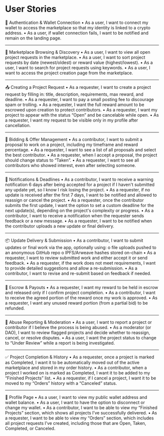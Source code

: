 # User Stories

🔐 Authentication & Wallet Connection
•	As a user, I want to connect my wallet to access the marketplace so that my identity is linked to a crypto address.
•	As a user, if wallet connection fails, I want to be notified and remain on the landing page.
________________________________________
🛒 Marketplace Browsing & Discovery
•	As a user, I want to view all open project requests in the marketplace.
•	As a user, I want to sort project requests by date (newest/oldest) or reward value (highest/lowest).
•	As a user, I want to search for project requests using keywords.
•	As a user, I want to access the project creation page from the marketplace.
________________________________________
📤 Creating a Project Request
•	As a requester, I want to create a project request by filling in: title, description, requirements, max reward, and deadline.
•	As a requester, I want to pay a small posting fee to discourage spam or trolling.
•	As a requester, I want the full reward amount to be escrowed upon creation to protect contributors.
•	As a requester, I want my project to appear with the status “Open” and be cancelable while open.
•	As a requester, I want my request to be visible only in my profile after cancellation.
________________________________________
🎯 Bidding & Offer Management
•	As a contributor, I want to submit a proposal to work on a project, including my timeframe and reward percentage.
•	As a requester, I want to see a list of all proposals and select the best contributor.
•	As a requester, when I accept a proposal, the project should change status to “Taken”.
•	As a requester, I want to see all contributors who showed interest, even after selecting someone.
________________________________________
📩 Notifications & Deadlines
•	As a contributor, I want to receive a warning notification 6 days after being accepted for a project if I haven't submitted any update yet, so I know I risk losing the project.
•	As a requester, if no update is received after the first 7 days, I want to be notified and allowed to reassign or cancel the project.
•	As a requester, once the contributor submits the first update, I want the option to set a custom deadline for the next update(s), depending on the project's complexity or progress.
•	As a contributor, I want to receive a notification when the requester sends feedback or a new message.
•	As a requester, I want to be notified when the contributor uploads a new update or final delivery.
________________________________________
📦 Update Delivery & Submission
•	As a contributor, I want to submit updates or final work via the app, optionally using:
o	file uploads pushed to an anonymous GitHub repo
o	IPFS/Arweave hashes stored on-chain
•	As a requester, I want to review submitted work and either accept it or send feedback.
•	As a requester, if the work does not meet requirements, I want to provide detailed suggestions and allow a re-submission.
•	As a contributor, I want to revise and re-submit based on feedback if needed.
________________________________________
🔐 Escrow & Payouts
•	As a requester, I want my reward to be held in escrow and released only if I confirm project completion.
•	As a contributor, I want to receive the agreed portion of the reward once my work is approved.
•	As a requester, I want any unused reward portion (from a partial bid) to be refunded.
________________________________________
🚩 Abuse Reporting & Moderation
•	As a user, I want to report a project or contributor if I believe the process is being abused.
•	As a moderator (or DAO), I want to review flagged projects and decide whether to reassign, cancel, or resolve disputes.
•	As a user, I want the project status to change to “Under Review” while a report is being investigated.
________________________________________
✅ Project Completion & History
•	As a requester, once a project is marked as Completed, I want it to be automatically moved out of the active marketplace and stored in my order history.
•	As a contributor, when a project I worked on is marked as Completed, I want it to be added to my “Finished Projects” list.
•	As a requester, if I cancel a project, I want it to be moved to my “Orders” history with a “Canceled” status.
________________________________________
👤 Profile Page
•	As a user, I want to view my public wallet address and wallet balance.
•	As a user, I want to have the option to disconnect or change my wallet.
•	As a contributor, I want to be able to view my “Finished Projects” section, which shows all projects I’ve successfully delivered.
•	As a requester, I want to be able to view my “Orders” section, which includes all project requests I’ve created, including those that are Open, Taken, Completed, or Canceled.
